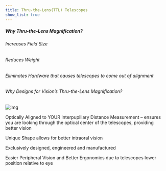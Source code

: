 ```yaml
---
title: Thru-the-Lens(TTL) Telescopes
show_list: true
---
```


##### Why Thru-the-Lens Magnification?

###### Increases Field Size

###### Reduces Weight

###### Eliminates Hardware that causes telescopes to come out of alignment

###### Why Designs for Vision’s Thru-the-Lens Magnification?

![img](https://www.designsforvision.com/DVIimg/Sliders/VisDif6BB.png)

Optically Aligned to YOUR Interpupillary Distance Measurement –
ensures you are looking through the optical center of the telescopes,
providing better vision

Unique Shape allows for better intraoral vision

Exclusively designed, engineered and manufactured

Easier Peripheral Vision and Better Ergonomics due to telescopes lower position relative to eye
